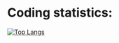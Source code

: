 # Coding statistics:

[![Top Langs](https://github-readme-stats.vercel.app/api/top-langs/?username=pires11d&layout=compact&hide=matlab,makefile,cmake)](https://github.com/anuraghazra/github-readme-stats)